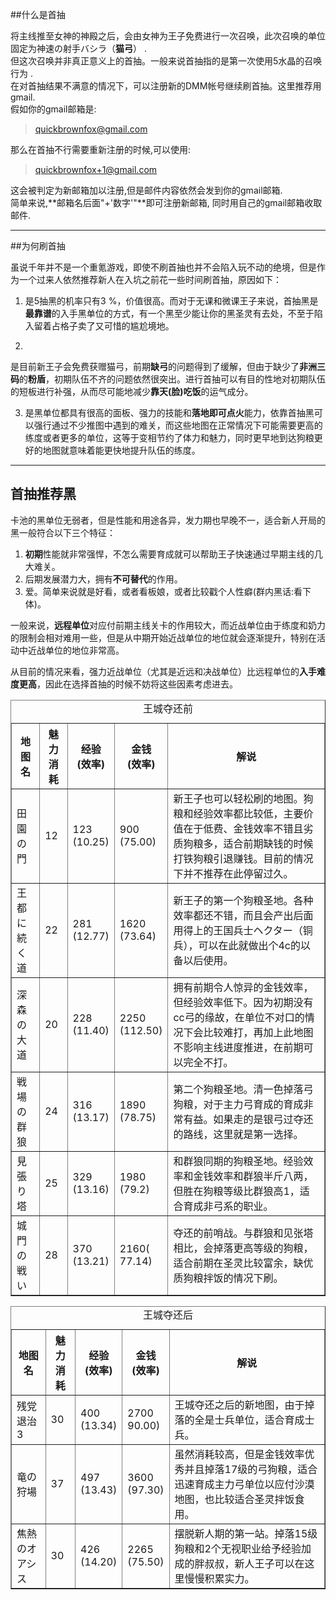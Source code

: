 ##什么是首抽

将主线推至女神的神殿之后，会由女神为王子免费进行一次召唤，此次召唤的单位固定为神速の射手バシラ（**猫弓**）
.<br/>但这次召唤并非真正意义上的首抽。一般来说首抽指的是第一次使用5水晶的召唤行为
.<br/>在对首抽结果不满意的情况下，可以注册新的DMM帐号继续刷首抽。这里推荐用gmail.<br/>假如你的gmail邮箱是:

> quickbrownfox@gmail.com
    
那么在首抽不行需要重新注册的时候,可以使用:

> quickbrownfox+1@gmail.com
    
这会被判定为新邮箱加以注册,但是邮件内容依然会发到你的gmail邮箱.<br/>简单来说,**邮箱名后面"+'数字'"**即可注册新邮箱,
同时用自己的gmail邮箱收取邮件.
***
##为何刷首抽

虽说千年并不是一个重氪游戏，即使不刷首抽也并不会陷入玩不动的绝境，但是作为一个过来人依然推荐新人在入坑之前花一些时间刷首抽，原因如下：

1. 是5抽黑的机率只有3
%，价值很高。而对于无课和微课王子来说，首抽黑是**最靠谱**的入手黑单位的方式，有一个黑至少能让你的黑圣灵有去处，不至于陷入留着占格子卖了又可惜的尴尬境地。

2. 
是目前新王子会免费获赠猫弓，前期**缺弓**的问题得到了缓解，但由于缺少了**非洲三码**的**粉盾**，初期队伍不齐的问题依然很突出。进行首抽可以有目的性地对初期队伍的短板进行补强，从而尽可能地减少**靠天(脸)吃饭**的运气成分。

3. 是黑单位都具有很高的面板、强力的技能和**落地即可点火**能力，依靠首抽黑可以强行通过不少推图中遇到的难关，而这些地图在正常情况下可能需要更高的练度或者更多的单位，这等于变相节约了体力和魅力，同时更早地到达狗粮更好的地图就意味着能更快地提升队伍的练度。

***
## 首抽推荐黑

卡池的黑单位无弱者，但是性能和用途各异，发力期也早晚不一，适合新人开局的黑一般符合以下三个特征：

1. **初期**性能就非常强悍，不怎么需要育成就可以帮助王子快速通过早期主线的几大难关。
2. 后期发展潜力大，拥有**不可替代**的作用。
3. 爱。简单来说就是好看，或者看板娘，或者比较戳个人性癖(群内黑话:看下体)。

一般来说，**远程单位**对应付前期主线关卡的作用较大，而近战单位由于练度和奶力的限制会相对难用一些，但是从中期开始近战单位的地位就会逐渐提升，特别在活动中近战单位的地位非常高。

从目前的情况来看，强力近战单位（尤其是近远和决战单位）比远程单位的**入手难度更高**，因此在选择首抽的时候不妨将这些因素考虑进去。

<table border="1">
	<caption>王城夺还前</caption>
	<thead>
		<tr>
			<th>地图名</th>
			<th>魅力消耗</th>
			<th>经验<br>(效率)</th>
			<th>金钱<br>(效率)</th>
			<th>解说</th>
		</tr>
	</thead>
	<tbody>
		<tr>
			<td>田園の門</td>
			<td>12</td>
			<td>123<br>(10.25)</td>
			<td>900<br>(75.00)</td>
			<td>新王子也可以轻松刷的地图。狗粮和经验效率都比较低，主要价值在于低费、金钱效率不错且劣质狗粮多，适合前期缺钱的时候打铁狗粮引退赚钱。目前的情况下并不推荐在此停留过久。</td>
		</tr>
		<tr>
			<td>王都に続く道</td>
			<td>22</td>
			<td>281<br>(12.77)</td>
			<td>1620<br>(73.64)</td>
			<td>新王子的第一个狗粮圣地。各种效率都还不错，而且会产出后面用得上的王国兵士ヘクター（铜兵），可以在此就做出个4c的以备以后使用。</td>
		</tr>
		<tr>
			<td>深森の大道</td>
			<td>20</td>
			<td>228<br>(11.40)</td>
			<td>2250<br>(112.50)</td>
			<td>拥有前期令人惊异的金钱效率，但经验效率低下。因为初期没有cc弓的缘故，在单位不对口的情况下会比较难打，再加上此地图不影响主线进度推进，在前期可以完全不打。</td>
		</tr>
		<tr>
			<td>戦場の群狼</td>
			<td>24</td>
			<td>316<br>(13.17)</td>
			<td>1890<br>(78.75)</td>
			<td>第二个狗粮圣地。清一色掉落弓狗粮，对于主力弓育成的育成非常有益。如果走的是银弓过夺还的路线，这里就是第一选择。</td>
		</tr>
		<tr>
			<td>見張り塔</td>
			<td>25</td>
			<td>329<br>(13.16)</td>
			<td>1980<br>(79.2)</td>
			<td>和群狼同期的狗粮圣地。经验效率和金钱效率和群狼半斤八两，但胜在狗粮等级比群狼高1，适合育成非弓系的职业。</td>
		</tr>
		<tr>
			<td>城門の戦い</td>
			<td>28</td>
			<td>370<br>(13.21)</td>
			<td>2160(<br>77.14)</td>
			<td>夺还的前哨战。与群狼和见张塔相比，会掉落更高等级的狗粮，适合前期在圣灵比较富余，缺优质狗粮拌饭的情况下刷。</td>
		</tr>
	</tbody>
</table>

<table border="1">
	<caption>王城夺还后</caption>
	<thead>
		<tr>
			<th>地图名</th>
			<th>魅力消耗</th>
			<th>经验<br>(效率)</th>
			<th>金钱<br>(效率)</th>
			<th>解说</th>
		</tr>
	</thead>
	<tbody>
		<tr>
			<td>残党退治3</td>
			<td>30</td>
			<td>400<br>(13.34)</td>
			<td>2700<br>90.00)</td>
			<td>王城夺还之后的新地图，由于掉落的全是士兵单位，适合育成士兵。</td>
		</tr>
		<tr>
			<td>竜の狩場</td>
			<td>37</td>
			<td>497<br>(13.43)</td>
			<td>3600<br>(97.30)</td>
			<td>虽然消耗较高，但是金钱效率优秀并且掉落17级的弓狗粮，适合迅速育成主力弓单位以应付沙漠地图，也比较适合圣灵拌饭食用。</td>
		</tr>
		<tr>
			<td>焦熱のオアシス</td>
			<td>30</td>
			<td>426<br>(14.20)</td>
			<td>2265<br>(75.50)</td>
			<td>摆脱新人期的第一站。掉落15级狗粮和2个无视职业给予经验加成的胖叔叔，新人王子可以在这里慢慢积累实力。</td>
		</tr>
	</tbody>
</table>



